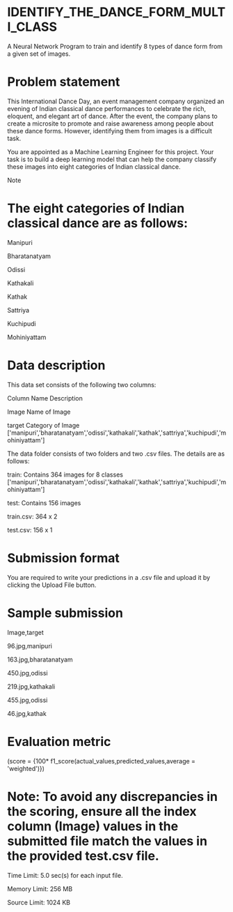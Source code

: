 # IDENTIFY_THE_DANCE_FORM_MULTI_CLASS 

A Neural Network Program to train and identify 8 types of dance form from a given set of images.

# Problem statement
This International Dance Day, an event management company organized an evening of Indian classical dance performances to celebrate the rich, eloquent, and elegant art of dance. After the event, the company plans to create a microsite to promote and raise awareness among people about these dance forms. However, identifying them from images is a difficult task.

You are appointed as a Machine Learning Engineer for this project. Your task is to build a deep learning model that can help the company classify these images into eight categories of Indian classical dance.

Note

# The eight categories of Indian classical dance are as follows:

Manipuri

Bharatanatyam

Odissi

Kathakali

Kathak

Sattriya

Kuchipudi

Mohiniyattam

# Data description

This data set consists of the following two columns:

Column Name	Description

Image	Name of Image

target	Category of Image ['manipuri','bharatanatyam','odissi','kathakali','kathak','sattriya','kuchipudi','mohiniyattam']

The data folder consists of two folders and two .csv files. The details are as follows:

train: Contains 364 images for 8 classes ['manipuri','bharatanatyam','odissi','kathakali','kathak','sattriya','kuchipudi','mohiniyattam']

test: Contains 156 images

train.csv: 364 x 2

test.csv: 156 x 1

# Submission format

You are required to write your predictions in a .csv file and upload it by clicking the Upload File button.

# Sample submission

Image,target

96.jpg,manipuri

163.jpg,bharatanatyam

450.jpg,odissi

219.jpg,kathakali

455.jpg,odissi

46.jpg,kathak

# Evaluation metric
\(score = {100* f1\_score(actual\_values,predicted\_values,average = 'weighted')}\)

# Note: To avoid any discrepancies in the scoring, ensure all the index column (Image) values in the submitted file match the values in the provided test.csv file.

Time Limit:	5.0 sec(s) for each input file.

Memory Limit:	256 MB

Source Limit:	1024 KB

